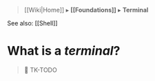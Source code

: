 > [[Wiki|Home]] ▸ **[[Foundations]]** ▸ **Terminal**

See also: [[Shell]]

# What is a _terminal_?

> :construction: TK-TODO